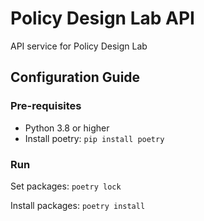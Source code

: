 # Policy Design Lab API
API service for Policy Design Lab

## Configuration Guide

### Pre-requisites
- Python 3.8 or higher
- Install poetry: `pip install poetry`

### Run
Set packages:
`poetry lock`

Install packages:
`poetry install`
